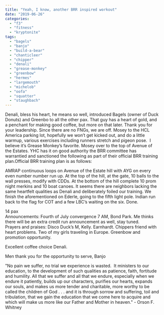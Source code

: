 ```yaml
---
title: "Yeah, I know, another BRR inspired workout"
date: "2019-06-26"
categories: 
  - "f3"
  - "fitness"
  - "kryptonite"
tags: 
  - "bagels"
  - "banjo"
  - "build-a-bear"
  - "chanticleer"
  - "chipper"
  - "denali"
  - "grease-monkey"
  - "greenbow"
  - "hermes"
  - "largemouth"
  - "michelob"
  - "oofa"
  - "squatter"
  - "staughbach"
---
```


Denali, bless his heart, he means so well, introduced Bagels (owner of Duck Donuts) and Greenbo to all the other pax. That guy has a heart of gold, and a penchant for making good coffee, but more on that later. Thank you for your leadership. Since there are no FNGs, we are off. Mosey to the HCL America parking lot, hopefully we won’t get kicked out, and do a little warmup, various exercises including runners stretch and pigeon pose.  I believe it’s Grease Monkey’s favorite. Mosey over to the top of Avenue of the Estates. YHC has it on good authority the BRR committee has warrantied and sanctioned the following as part of their official BRR training plan.Official BRR training plan is as follows:

AMRAP continuous loops on Avenue of the Estate hill with AYG on every even number number run up. At the top of the hill, at the gate, 10 balls to the wall presses, modify with CDDs. At the bottom of the hill complete 10 prom night merkins and 10 boat canoes. It seems there are neighbors lacking the same heartfelt qualities as Denali and deliberately foiled our training. We finish the aforementioned on Ederle, going to the fifth light pole. Indian run back to the flag for COT and a few LBC’s waiting on the six. Done.

14 pax  
Announcements: Fourth of July convergence 7 AM, Bond Park. Me thinks there will be an extra credit run announcement as well, stay tuned.  
Prayers and praises: Disco Duck’s M, Kelly. Earnhardt. Chippers friend with heart problems. Two of my girls traveling in Europe. Greenbow and promotion opportunity.

Excellent coffee choice Denali.

Men thank you for the opportunity to serve, Banjo

"No pain we suffer, no trial we experience is wasted.  It ministers to our education, to the development of such qualities as patience, faith, fortitude and humility. All that we suffer and all that we endure, especially when we endure it patiently, builds up our characters, purifies our hearts, expands our souls, and makes us more tender and charitable, more worthy to be called the children of God . . . and it is through sorrow and suffering, toil and tribulation, that we gain the education that we come here to acquire and which will make us more like our Father and Mother in heaven." - Orson F. Whitney
